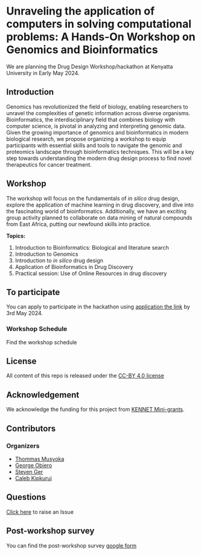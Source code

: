 # Unraveling the application of computers in solving computational problems: A Hands-On Workshop on Genomics and Bioinformatics

We are planning the Drug Design Workshop/hackathon at Kenyatta University in Early May 2024. 

## Introduction
Genomics has revolutionized the field of biology, enabling researchers to unravel the complexities of genetic information across diverse organisms. Bioinformatics, the interdisciplinary field that combines biology with computer science, is pivotal in analyzing and interpreting genomic data. Given the growing importance of genomics and bioinformatics in modern biological research, we propose organizing a workshop to equip participants with essential skills and tools to navigate the genomic and proteomics landscape through bioinformatics techniques. This will be a key step towards understanding the modern drug design process to find novel therapeutics for cancer treatment.

## Workshop
The workshop will focus on the fundamentals of _in silico_ drug design, explore the application of machine learning in drug discovery, and dive into the fascinating world of bioinformatics. Additionally, we have an exciting group activity planned to collaborate on data mining of natural compounds from East Africa, putting our newfound skills into practice.

**Topics:**
1. Introduction to Bioinformatics: Biological and literature search
2. Introduction to Genomics
3. Introduction to _in silico_ drug design
4. Application of Bioinformatics in Drug Discovery
5. Practical session: Use of Online Resources in drug discovery 

## To participate
You can apply to participate in the hackathon using [application the link](https://forms.gle/2r3Qccs18wLmaMVZ6) by 3rd May 2024.

### Workshop Schedule
Find the workshop schedule

## License
All content of this repo is released under the [CC-BY 4.0 license](https://creativecommons.org/licenses/by/4.0/legalcode)

## Acknowledgement
We acknowledge the funding for this project from [KENNET Mini-grants](https://kenet.or.ke/content/kenet-awards-11-small-research-grants-stem-early-career-research-grantee-teams). 


## Contributors
### Organizers
- [Thommas Musyoka]()
- [George Obiero]()
- [Steven Ger]()
- [Caleb Kipkurui](https://github.com/kipkurui)

## Questions
[Click here](https://github.com/kipkurui/drug_design_workshop/issues/new) to raise an Issue


## Post-workshop survey
You can find the post-workshop survey [google form]()
